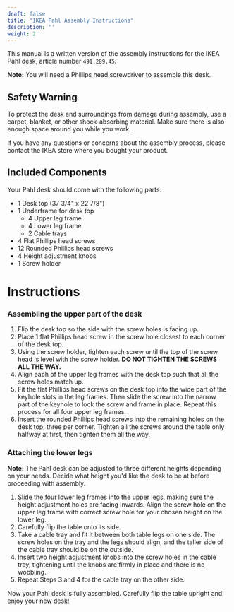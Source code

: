 ```yaml
---
draft: false
title: "IKEA Pahl Assembly Instructions"
description: ''
weight: 2
---
```


This manual is a written version of the assembly instructions for the IKEA Pahl desk, article number `491.289.45`.

**Note:** You will need a Phillips head screwdriver to assemble this desk.

## Safety Warning

To protect the desk and surroundings from damage during assembly, use a carpet, blanket, or other shock-absorbing material. Make sure there is also enough space around you while you work.

If you have any questions or concerns about the assembly process, please contact the IKEA store where you bought your product.

## Included Components
Your Pahl desk should come with the following parts:

- 1 Desk top (37 3/4" x 22 7/8")
- 1 Underframe for desk top
  - 4 Upper leg frame
  - 4 Lower leg frame
  - 2 Cable trays
- 4 Flat Phillips head screws
- 12 Rounded Phillips head screws
- 4 Height adjustment knobs
- 1 Screw holder

# Instructions

### Assembling the upper part of the desk

1. Flip the desk top so the side with the screw holes is facing up.
2. Place 1 flat Phillips head screw in the screw hole closest to each corner of the desk top.
3. Using the screw holder, tighten each screw until the top of the screw head is level with the screw holder. **DO NOT TIGHTEN THE SCREWS ALL THE WAY.**
4. Align each of the upper leg frames with the desk top such that all the screw holes match up.
5. Fit the flat Phillips head screws on the desk top into the wide part of the keyhole slots in the leg frames. Then slide the screw into the narrow part of the keyhole to lock the screw and frame in place. Repeat this process for all four upper leg frames.
6. Insert the rounded Phillips head screws into the remaining holes on the desk top, three per corner. Tighten all the screws around the table only halfway at first, then tighten them all the way.

### Attaching the lower legs

**Note:** The Pahl desk can be adjusted to three different heights depending on your needs. Decide what height you'd like the desk to be at before proceeding with assembly.

1. Slide the four lower leg frames into the upper legs, making sure the height adjustment holes are facing inwards. Align the screw hole on the upper leg frame with correct screw hole for your chosen height on the lower leg.
2. Carefully flip the table onto its side.
3. Take a cable tray and fit it between both table legs on one side. The screw holes on the tray and the legs should align, and the taller side of the cable tray should be on the outside.
4. Insert two height adjustment knobs into the screw holes in the cable tray, tightening until the knobs are firmly in place and there is no wobbling.
5. Repeat Steps 3 and 4 for the cable tray on the other side.

Now your Pahl desk is fully assembled. Carefully flip the table upright and enjoy your new desk!
